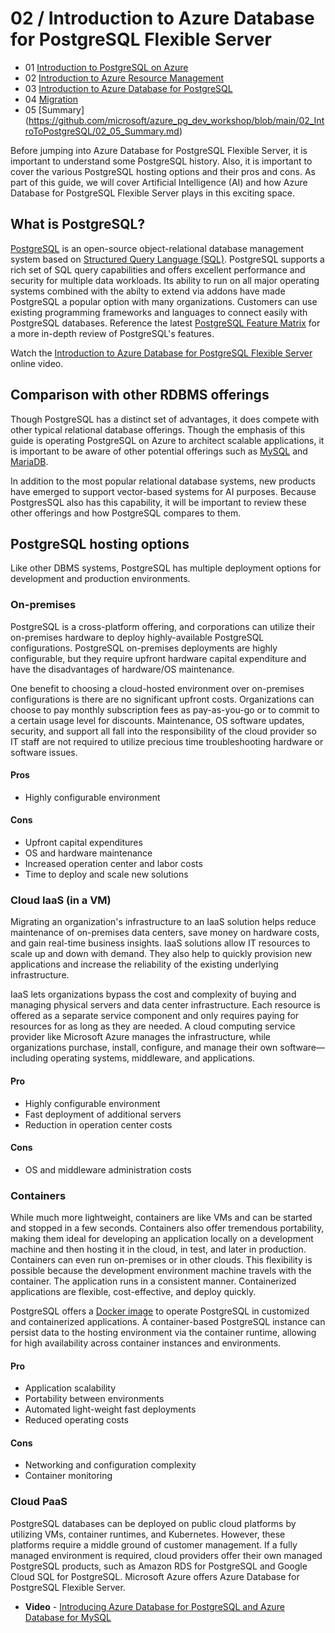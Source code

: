 # 02 / Introduction to Azure Database for PostgreSQL Flexible Server

- 01 [Introduction to PostgreSQL on Azure](https://github.com/microsoft/azure_pg_dev_workshop/blob/main/02_IntroToPostgreSQL/02_01_Introduction_to_PostgreSQL_on_Azure.md)
- 02 [Introduction to Azure Resource Management](https://github.com/microsoft/azure_pg_dev_workshop/blob/main/02_IntroToPostgreSQL/02_02_Introduction_to_Azure_resource_mgmt.md)
- 03 [Introduction to Azure Database for PostgreSQL](https://github.com/microsoft/azure_pg_dev_workshop/blob/main/02_IntroToPostgreSQL/02_03_Introduction_to_Azure_PaaS_PostgreSQL.md)
- 04 [Migration](https://github.com/microsoft/azure_pg_dev_workshop/blob/main/02_IntroToPostgreSQL/02_04_Migration.md)
- 05 [Summary] (https://github.com/microsoft/azure_pg_dev_workshop/blob/main/02_IntroToPostgreSQL/02_05_Summary.md)

Before jumping into Azure Database for PostgreSQL Flexible Server, it is important to understand some PostgreSQL history. Also, it is important to cover the various PostgreSQL hosting options and their pros and cons. As part of this guide, we will cover Artificial Intelligence (AI) and how Azure Database for PostgreSQL Flexible Server plays in this exciting space.

## What is PostgreSQL?

[PostgreSQL](https://www.postgresql.org/) is an open-source object-relational database management system based on [Structured Query Language (SQL)](https://en.wikipedia.org/wiki/SQL). PostgreSQL supports a rich set of SQL query capabilities and offers excellent performance and security for multiple data workloads. Its ability to run on all major operating systems combined with the abilty to extend via addons have made PostgreSQL a popular option with many organizations. Customers can use existing programming frameworks and languages to connect easily with PostgreSQL databases. Reference the latest [PostgreSQL Feature Matrix](https://www.postgresql.org/about/featurematrix/) for a more in-depth review of PostgreSQL's features.

Watch the [Introduction to Azure Database for PostgreSQL Flexible Server](https://youtu.be/NSEmJfUgNzE) online video.

## Comparison with other RDBMS offerings

Though PostgreSQL has a distinct set of advantages, it does compete with other typical relational database offerings. Though the emphasis of this guide is operating PostgreSQL on Azure to architect scalable applications, it is important to be aware of other potential offerings such as [MySQL](https://www.mysql.com/) and [MariaDB](https://mariadb.org/).

In addition to the most popular relational database systems, new products have emerged to support vector-based systems for AI purposes. Because PostgresSQL also has this capability, it will be important to review these other offerings and how PostgreSQL compares to them.

## PostgreSQL hosting options

Like other DBMS systems, PostgreSQL has multiple deployment options for development and production environments.

### On-premises

PostgreSQL is a cross-platform offering, and corporations can utilize their on-premises hardware to deploy highly-available PostgreSQL configurations. PostgreSQL on-premises deployments are highly configurable, but they require upfront hardware capital expenditure and have the disadvantages of hardware/OS maintenance.

One benefit to choosing a cloud-hosted environment over on-premises configurations is there are no significant upfront costs. Organizations can choose to pay monthly subscription fees as pay-as-you-go or to commit to a certain usage level for discounts. Maintenance, OS software updates, security, and support all fall into the responsibility of the cloud provider so IT staff are not required to utilize precious time troubleshooting hardware or software issues.

#### Pros

- Highly configurable environment

#### Cons

- Upfront capital expenditures
- OS and hardware maintenance
- Increased operation center and labor costs
- Time to deploy and scale new solutions

### Cloud IaaS (in a VM)

Migrating an organization's infrastructure to an IaaS solution helps reduce maintenance of on-premises data centers, save money on hardware costs, and gain real-time business insights. IaaS solutions allow IT resources to scale up and down with demand. They also help to quickly provision new applications and increase the reliability of the existing underlying infrastructure.

IaaS lets organizations bypass the cost and complexity of buying and managing physical servers and data center infrastructure. Each resource is offered as a separate service component and only requires paying for resources for as long as they are needed. A cloud computing service provider like Microsoft Azure manages the infrastructure, while organizations purchase, install, configure, and manage their own software—including operating systems, middleware, and applications.

#### Pro

- Highly configurable environment
- Fast deployment of additional servers
- Reduction in operation center costs

#### Cons

- OS and middleware administration costs

### Containers

While much more lightweight, containers are like VMs and can be started and stopped in a few seconds. Containers also offer tremendous portability, making them ideal for developing an application locally on a development machine and then hosting it in the cloud, in test, and later in production. Containers can even run on-premises or in other clouds. This flexibility is possible because the development environment machine travels with the container. The application runs in a consistent manner. Containerized applications are flexible, cost-effective, and deploy quickly.

PostgreSQL offers a [Docker image](https://hub.docker.com/_/postgres) to operate PostgreSQL in customized and containerized applications. A container-based PostgreSQL instance can persist data to the hosting environment via the container runtime, allowing for high availability across container instances and environments.

#### Pro

- Application scalability
- Portability between environments
- Automated light-weight fast deployments
- Reduced operating costs

#### Cons

- Networking and configuration complexity
- Container monitoring

### Cloud PaaS

PostgreSQL databases can be deployed on public cloud platforms by utilizing VMs, container runtimes, and Kubernetes. However, these platforms require a middle ground of customer management. If a fully managed environment is required, cloud providers offer their own managed PostgreSQL products, such as Amazon RDS for PostgreSQL and Google Cloud SQL for PostgreSQL. Microsoft Azure offers Azure Database for PostgreSQL Flexible Server.

- **Video** - [Introducing Azure Database for PostgreSQL and Azure Database for MySQL](https://www.youtube.com/watch?v=ElKfEurMi9E)
